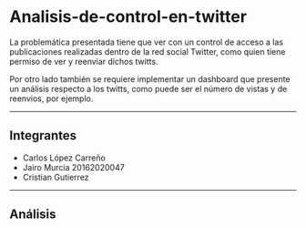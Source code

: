 # Analisis-de-control-en-twitter

La problemática presentada tiene que ver con un control de acceso a las publicaciones realizadas dentro de la red social Twitter, como quien tiene permiso de ver y reenviar dichos twitts.

Por otro lado también se requiere implementar un dashboard que presente un análisis respecto a los twitts, como puede ser el número de vistas y de reenvios, por ejemplo.

---

## Integrantes

- Carlos López Carreño
- Jairo Murcia 20162020047
- Cristian Gutierrez

---

## Análisis
